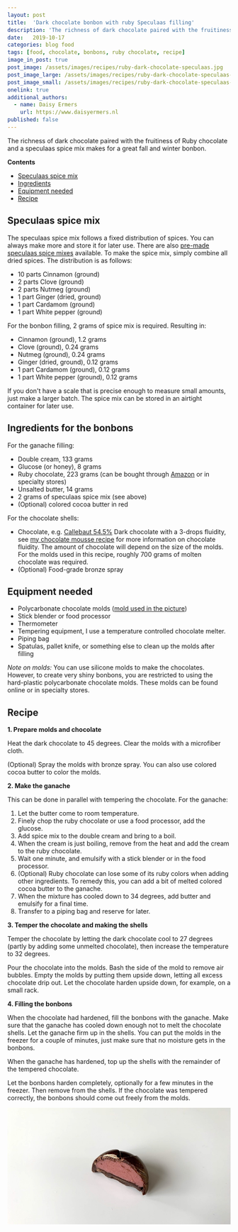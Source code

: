 ```yaml
---
layout: post
title:  'Dark chocolate bonbon with ruby Speculaas filling'
description: 'The richness of dark chocolate paired with the fruitiness of Ruby chocolate and a speculaas spice mix makes for a great fall and winter bonbon.'
date:   2019-10-17
categories: blog food
tags: [food, chocolate, bonbons, ruby chocolate, recipe]
image_in_post: true
post_image: /assets/images/recipes/ruby-dark-chocolate-speculaas.jpg
post_image_large: /assets/images/recipes/ruby-dark-chocolate-speculaas-large.jpg
post_image_small: /assets/images/recipes/ruby-dark-chocolate-speculaas-thumbnail.jpg
onelink: true
additional_authors:
  - name: Daisy Ermers
    url: https://www.daisyermers.nl
published: false
---
```



The richness of dark chocolate paired with the fruitiness of Ruby chocolate and a speculaas spice mix makes for a great fall and winter bonbon.

**Contents**
- [Speculaas spice mix](#spice-mix)
- [Ingredients](#ingredients)
- [Equipment needed](#equipment)
- [Recipe](#recipe)

<a name="spice-mix"></a>
## Speculaas spice mix

The speculaas spice mix follows a fixed distribution of spices. You can always make more and store it for later use. There are also [pre-made speculaas spice mixes](https://amzn.to/2P2y4MY) available. To make the spice mix, simply combine all dried spices. The distribution is as follows:

- 10 parts Cinnamon (ground)
- 2 parts Clove (ground)
- 2 parts Nutmeg (ground)
- 1 part Ginger (dried, ground)
- 1 part Cardamom (ground)
- 1 part White pepper (ground)

For the bonbon filling, 2 grams of spice mix is required. Resulting in:

- Cinnamon (ground), 1.2 grams
- Clove (ground), 0.24 grams
- Nutmeg (ground), 0.24 grams
- Ginger (dried, ground), 0.12 grams
- 1 part Cardamom (ground), 0.12 grams
- 1 part White pepper (ground), 0.12 grams

If you don't have a scale that is precise enough to measure small amounts, just make a larger batch. The spice mix can be stored in an airtight container for later use.

<a name="ingredients"></a>
## Ingredients for the bonbons

For the ganache filling:

- Double cream, 133 grams
- Glucose (or honey), 8 grams
- Ruby chocolate, 223 grams (can be bought through [Amazon](https://amzn.to/2oTnP2S) or in specialty stores)
- Unsalted butter, 14 grams
- 2 grams of speculaas spice mix (see above)
- (Optional) colored cocoa butter in red

For the chocolate shells:

- Chocolate, e.g. [Callebaut 54.5%](https://amzn.to/2BmzCtn) Dark chocolate with a 3-drops fluidity, see [my chocolate mousse recipe](http://localhost:4000/blog/food/perfect-chocolate-mousse-my-go-to-recipe/#selecting-chocolate) for more information on chocolate fluidity. The amount of chocolate will depend on the size of the molds. For the molds used in this recipe, roughly 700 grams of molten chocolate was required.
- (Optional) Food-grade bronze spray

<a name="equipment"></a>
## Equipment needed

- Polycarbonate chocolate molds ([mold used in the picture](https://amzn.to/2P8u9OG))
- Stick blender or food processor
- Thermometer
- Tempering equipment, I use a temperature controlled chocolate melter.
- Piping bag
- Spatulas, pallet knife, or something else to clean up the molds after filling

*Note on molds:* You can use silicone molds to make the chocolates. However, to create very shiny bonbons, you are restricted to using the hard-plastic polycarbonate chocolate molds. These molds can be found online or in specialty stores.

<a name="recipe"></a>
## Recipe

**1. Prepare molds and chocolate**

Heat the dark chocolate to 45 degrees. Clear the molds with a microfiber cloth.

(Optional) Spray the molds with bronze spray. You can also use colored cocoa butter to color the molds.

**2. Make the ganache**

This can be done in parallel with tempering the chocolate. For the ganache:

1. Let the butter come to room temperature.
2. Finely chop the ruby chocolate or use a food processor, add the glucose.
3. Add spice mix to the double cream and bring to a boil.
4. When the cream is just boiling, remove from the heat and add the cream to the ruby chocolate.
5. Wait one minute, and emulsify with a stick blender or in the food processor.
6. (Optional) Ruby chocolate can lose some of its ruby colors when adding other ingredients. To remedy this, you can add a bit of melted colored cocoa butter to the ganache.
7. When the mixture has cooled down to 34 degrees, add butter and emulsify for a final time.
8. Transfer to a piping bag and reserve for later.

**3. Temper the chocolate and making the shells**

Temper the chocolate by letting the dark chocolate cool to 27 degrees (partly by adding some unmelted chocolate), then increase the temperature to 32 degrees.

Pour the chocolate into the molds. Bash the side of the mold to remove air bubbles. Empty the molds by putting them upside down, letting all excess chocolate drip out. Let the chocolate harden upside down, for example, on a  small rack.

**4. Filling the bonbons**

When the chocolate had hardened, fill the bonbons with the ganache. Make sure that the ganache has cooled down enough not to melt the chocolate shells. Let the ganache firm up in the shells. You can put the molds in the freezer for a couple of minutes, just make sure that no moisture gets in the bonbons.

When the ganache has hardened, top up the shells with the remainder of the tempered chocolate.

Let the bonbons harden completely, optionally for a few minutes in the freezer. Then remove from the shells. If the chocolate was tempered correctly, the bonbons should come out freely from the molds.

<img alt="Dark chocolate bonbon with ruby speculaas filling" class="img-thumbnail" src="/assets/images/recipes/ruby-dark-chocolate-speculaas-filling.jpg">
